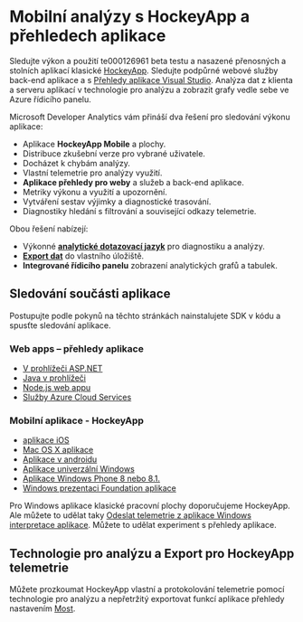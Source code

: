 <properties
    pageTitle="Sledování výkonu pro mobilní webové aplikace pomocí analýzy vývojář | Microsoft Azure"
    description="Aplikace výkonu a využití sledování pro vývojáře mobilní aplikace. , plochy, webové služby a back-end aplikace s HockeyApp a přehledech aplikace."
    authors="alancameronwills"
    services="application-insights"
    documentationCenter=""
    manager="douge"/>

<tags
    ms.service="application-insights"
    ms.workload="tbd"
    ms.tgt_pltfrm="ibiza"
    ms.devlang="na"
    ms.topic="article" 
    ms.date="09/19/2016"
    ms.author="awills"/>

# <a name="mobile-analytics-with-hockeyapp-and-application-insights"></a>Mobilní analýzy s HockeyApp a přehledech aplikace

Sledujte výkon a použití te000126961 beta testu a nasazené přenosných a stolních aplikací klasické [HockeyApp](https://hockeyapp.net/). Sledujte podpůrné webové služby back-end aplikace a s [Přehledy aplikace Visual Studio](app-insights-overview.md). Analýza dat z klienta a serveru aplikací v technologie pro analýzu a zobrazit grafy vedle sebe ve Azure řídicího panelu.

Microsoft Developer Analytics vám přináší dva řešení pro sledování výkonu aplikace:

* Aplikace **HockeyApp Mobile** a plochy.
 * Distribuce zkušební verze pro vybrané uživatele.
 * Docházet k chybám analýzy.
 * Vlastní telemetrie pro analýzy využití.
* **Aplikace přehledy pro weby** a služeb a back-end aplikace.
 * Metriky výkonu a využití a upozornění.
 * Vytváření sestav výjimky a diagnostické trasování.
 * Diagnostiky hledání s filtrování a související odkazy telemetrie.

Obou řešení nabízejí:

 * Výkonné **[analytické dotazovací jazyk](app-insights-analytics.md)** pro diagnostiku a analýzy.
 * **[Export dat](app-insights-export-telemetry.md)** do vlastního úložiště.
 * **Integrované řídicího panelu** zobrazení analytických grafů a tabulek.

## <a name="monitor-your-app-components"></a>Sledování součásti aplikace

Postupujte podle pokynů na těchto stránkách nainstalujete SDK v kódu a spusťte sledování aplikace.

### <a name="web-apps---application-insights"></a>Web apps – přehledy aplikace

* [V prohlížeči ASP.NET](app-insights-asp-net.md) 
* [Java v prohlížeči](app-insights-java-get-started.md)
* [Node.js web appu](https://github.com/Microsoft/ApplicationInsights-node.js)
* [Služby Azure Cloud Services](app-insights-cloudservices.md)

### <a name="mobile-apps---hockeyapp"></a>Mobilní aplikace - HockeyApp

* [aplikace iOS](https://support.hockeyapp.net/kb/client-integration-ios-mac-os-x-tvos/hockeyapp-for-ios)
* [Mac OS X aplikace](https://support.hockeyapp.net/kb/client-integration-ios-mac-os-x-tvos/hockeyapp-for-mac-os-x)
* [Aplikace v androidu](https://support.hockeyapp.net/kb/client-integration-android/hockeyapp-for-android-sdk)
* [Aplikace univerzální Windows](https://support.hockeyapp.net/kb/client-integration-windows-and-windows-phone/how-to-create-an-app-for-uwp)
* [Aplikace Windows Phone 8 nebo 8.1.](https://support.hockeyapp.net/kb/client-integration-windows-and-windows-phone/hockeyapp-for-windows-phone-silverlight-apps-80-and-81)
* [Windows prezentaci Foundation aplikace](https://support.hockeyapp.net/kb/client-integration-windows-and-windows-phone/hockeyapp-for-windows-wpf-apps)

Pro Windows aplikace klasické pracovní plochy doporučujeme HockeyApp. Ale můžete to udělat taky [Odeslat telemetrie z aplikace Windows interpretace aplikace](app-insights-windows-desktop.md). Můžete to udělat experiment s přehledy aplikace.


## <a name="analytics-and-export-for-hockeyapp-telemetry"></a>Technologie pro analýzu a Export pro HockeyApp telemetrie

Můžete prozkoumat HockeyApp vlastní a protokolování telemetrie pomocí technologie pro analýzu a nepřetržitý exportovat funkcí aplikace přehledy nastavením [Most](app-insights-hockeyapp-bridge-app.md).




